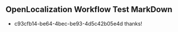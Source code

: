 ## OpenLocalization Workflow Test MarkDown
* c93cfb14-be64-4bec-be93-4d5c42b05e4d thanks!

<!--HONumber=Jul16_HO2-->


